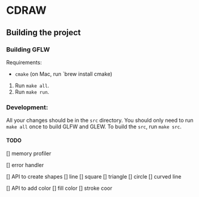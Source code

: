 # CDRAW

## Building the project
### Building GFLW
Requirements: 
- `cmake` (on Mac, run `brew install cmake)
1. Run `make all`.
2. Run `make run`.

### Development:
All your changes should be in the `src` directory. You should only need to run `make all` once to build GLFW and GLEW. To build the `src`, run `make src`. 

#### TODO
[] memory profiler

[] error handler

[] API to create shapes
    [] line
    [] square
    [] triangle
    [] circle
    [] curved line

[] API to add color
    [] fill color
    [] stroke coor

